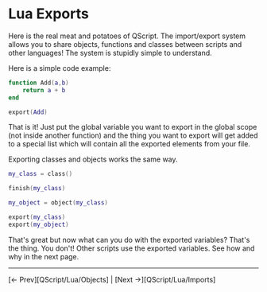 # Lua Exports

Here is the real meat and potatoes of QScript. The import/export system allows you to share objects, functions and classes between scripts and other languages! The system is stupidly simple to understand.

Here is a simple code example:

```lua
function Add(a,b)
    return a + b
end

export(Add)
```

That is it! Just put the global variable you want to export in the global scope (not inside another function) and the thing you want to export will get added to a special list which will contain all the exported elements from your file.

Exporting classes and objects works the same way.

```lua
my_class = class()

finish(my_class)

my_object = object(my_class)

export(my_class)
export(my_object)
```

That's great but now what can you do with the exported variables? That's the thing. You don't! Other scripts use the exported variables. See how and why in the next page.

---

[<- Prev][QScript/Lua/Objects] | [Next ->][QScript/Lua/Imports]
